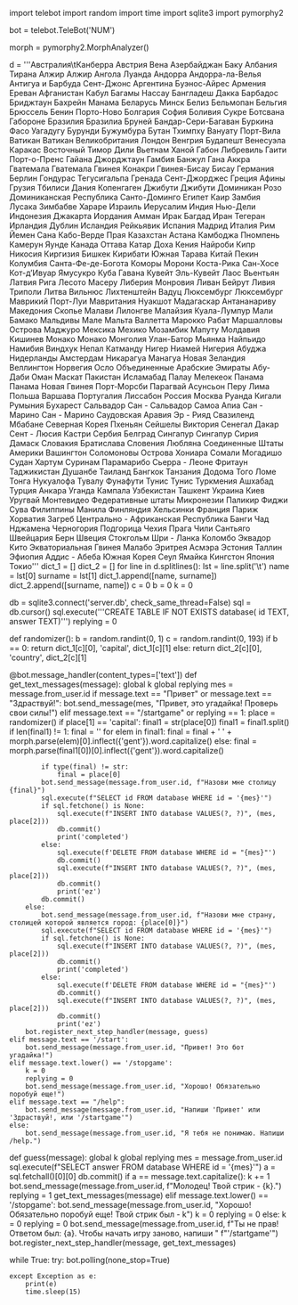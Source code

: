import telebot
import random
import time
import sqlite3
import pymorphy2

bot = telebot.TeleBot('NUM')

morph = pymorphy2.MorphAnalyzer()

d = '''Австралия\tКанберра
Австрия	Вена
Азербайджан	Баку
Албания	Тирана
Алжир	Алжир
Ангола	Луанда
Андорра	Андорра-ла-Велья
Антигуа и Барбуда	Сент-Джонс
Аргентина	Буэнос-Айрес
Армения	Ереван
Афганистан	Кабул
Багамы	Нассау
Бангладеш	Дакка
Барбадос	Бриджтаун
Бахрейн	Манама
Беларусь	Минск
Белиз	Бельмопан
Бельгия	Брюссель
Бенин	Порто-Ново
Болгария	София
Боливия	Сукре
Ботсвана	Габороне
Бразилия	Бразилиа
Бруней	Бандар-Сери-Багаван
Буркина Фасо	Уагадугу
Бурунди	Бужумбура
Бутан	Тхимпху
Вануату	Порт-Вила
Ватикан	Ватикан
Великобритания	Лондон
Венгрия	Будапешт
Венесуэла	Каракас
Восточный Тимор	Дили
Вьетнам	Ханой
Габон	Либревиль
Гаити	Порт-о-Пренс
Гайана	Джорджтаун
Гамбия	Банжул
Гана	Аккра
Гватемала	Гватемала
Гвинея	Конакри
Гвинея-Бисау	Бисау
Германия	Берлин
Гондурас	Тегусигальпа
Гренада	Сент-Джорджес
Греция	Афины
Грузия	Тбилиси
Дания	Копенгаген
Джибути	Джибути
Доминикан	Розо
Доминиканская Республика	Санто-Доминго
Египет	Каир
Замбия	Лусака
Зимбабве	Хараре
Израиль	Иерусалим
Индия	Нью-Дели
Индонезия	Джакарта
Иордания	Амман
Ирак	Багдад
Иран	Тегеран
Ирландия	Дублин
Исландия	Рейкьявик
Испания	Мадрид
Италия	Рим
Йемен	Сана
Кабо-Верде	Прая
Казахстан	Астана
Камбоджа	Пномпень
Камерун	Яунде
Канада	Оттава
Катар	Доха
Кения	Найроби
Кипр	Никосия
Киргизия	Бишкек
Кирибати	Южная Тарава
Китай	Пекин
Колумбия	Санта-Фе-де-Богота
Коморы	Морони
Коста-Рика	Сан-Хосе
Кот-д’Ивуар	Ямусукро
Куба	Гавана
Кувейт	Эль-Кувейт
Лаос	Вьентьян
Латвия	Рига
Лесото	Масеру
Либерия	Монровия
Ливан	Бейрут
Ливия	Триполи
Литва	Вильнюс
Лихтенштейн	Вадуц
Люксембург	Люксембург
Маврикий	Порт-Луи
Мавритания	Нуакшот
Мадагаскар	Антананариву
Македония	Скопье
Малави	Лилонгве
Малайзия	Куала-Лумпур
Мали	Бамако
Мальдивы	Мале
Мальта	Валлетта
Марокко	Рабат
Маршалловы Острова	Маджуро
Мексика	Мехико
Мозамбик	Мапуту
Молдавия	Кишинев
Монако	Монако
Монголия	Улан-Батор
Мьянма	Найпьидо
Намибия	Виндхук
Непал	Катманду
Нигер	Ниамей
Нигерия	Абуджа
Нидерланды	Амстердам
Никарагуа	Манагуа
Новая Зеландия	Веллингтон
Норвегия	Осло
Объединенные Арабские Эмираты	Абу-Даби
Оман	Маскат
Пакистан	Исламабад
Палау	Мелекеок
Панама	Панама
Новая Гвинея	Порт-Морсби
Парагвай	Асунсьон
Перу	Лима
Польша	Варшава
Португалия	Лиссабон
Россия	Москва
Руанда	Кигали
Румыния	Бухарест
Сальвадор	Сан -   Сальвадор
Самоа	Апиа
Сан - Марино	Сан - Марино
Саудовская Аравия	Эр - Рияд
Свазиленд	Мбабане
Северная Корея	Пхеньян
Сейшелы	Виктория
Сенегал	Дакар
Сент - Люсия	Кастри
Сербия	Белград
Сингапур	Сингапур
Сирия	Дамаск
Словакия	Братислава
Словения	Любляна
Соединенные Штаты Америки	Вашингтон
Соломоновы Острова	Хониара
Сомали	Могадишо
Судан	Хартум
Суринам	Парамарибо
Сьерра - Леоне	Фритаун
Таджикистан	Душанбе
Таиланд	Бангкок
Танзания	Додома
Того	Ломе
Тонга	Нукуалофа
Тувалу	Фунафути
Тунис	Тунис
Туркмения	Ашхабад
Турция	Анкара
Уганда	Кампала
Узбекистан	Ташкент
Украина	Киев
Уругвай	Монтевидео
Федеративные штаты Микронезии	Паликир
Фиджи	Сува
Филиппины	Манила
Финляндия	Хельсинки
Франция	Париж
Хорватия	Загреб
Центрально - Африканская Республика	Банги
Чад	Нджамена
Черногория	Подгорица
Чехия	Прага
Чили	Сантьяго
Швейцария	Берн
Швеция	Стокгольм
Шри - Ланка	Коломбо
Эквадор	Кито
Экваториальная Гвинея	Малабо
Эритрея	Асмэра
Эстония	Таллин
Эфиопия	Аддис - Абеба
Южная Корея	Сеул
Ямайка	Кингстон
Япония	Токио'''
dict_1 = []
dict_2 = []
for line in d.splitlines():
    lst = line.split('\t')
    name = lst[0]
    surname = lst[1]
    dict_1.append([name, surname])
    dict_2.append([surname, name])
c = 0
b = 0
k = 0

db = sqlite3.connect('server.db', check_same_thread=False)
sql = db.cursor()
sql.execute('''CREATE TABLE IF NOT EXISTS database(
    id TEXT,
    answer TEXT)''')
replying = 0


def randomizer():
    b = random.randint(0, 1)
    c = random.randint(0, 193)
    if b == 0:
        return dict_1[c][0], 'capital', dict_1[c][1]
    else:
        return dict_2[c][0], 'country', dict_2[c][1]


@bot.message_handler(content_types=['text'])
def get_text_messages(message):
    global k
    global replying
    mes = message.from_user.id
    if message.text == "Привет" or message.text == "Здраствуй!":
        bot.send_message(mes, "Привет, это угадайка! Проверь свои силы!")
    elif message.text == "/startgame" or replying == 1:
        place = randomizer()
        if place[1] == 'capital':
            final1 = str(place[0])
            final1 = final1.split()
            if len(final1) != 1:
                final = ''
                for elem in final1:
                    final = final + ' ' + morph.parse(elem)[0].inflect({'gent'}).word.capitalize()
            else:
                final = morph.parse(final1[0])[0].inflect({'gent'}).word.capitalize()

            if type(final) != str:
                final = place[0]
            bot.send_message(message.from_user.id, f"Назови мне столицу {final}")
            sql.execute(f"SELECT id FROM database WHERE id = '{mes}'")
            if sql.fetchone() is None:
                sql.execute(f"INSERT INTO database VALUES(?, ?)", (mes, place[2]))
                db.commit()
                print('completed')
            else:
                sql.execute(f'DELETE FROM database WHERE id = "{mes}"')
                db.commit()
                sql.execute(f"INSERT INTO database VALUES(?, ?)", (mes, place[2]))
                db.commit()
                print('ez')
            db.commit()
        else:
            bot.send_message(message.from_user.id, f"Назови мне страну, столицей которой является город: {place[0]}")
            sql.execute(f"SELECT id FROM database WHERE id = '{mes}'")
            if sql.fetchone() is None:
                sql.execute(f"INSERT INTO database VALUES(?, ?)", (mes, place[2]))
                db.commit()
                print('completed')
            else:
                sql.execute(f'DELETE FROM database WHERE id = "{mes}"')
                db.commit()
                sql.execute(f"INSERT INTO database VALUES(?, ?)", (mes, place[2]))
                db.commit()
                print('ez')
        bot.register_next_step_handler(message, guess)
    elif message.text == '/start':
        bot.send_message(message.from_user.id, "Привет! Это бот угадайка!")
    elif message.text.lower() == '/stopgame':
        k = 0
        replying = 0
        bot.send_message(message.from_user.id, "Хорошо! Обязательно поробуй еще!")
    elif message.text == "/help":
        bot.send_message(message.from_user.id, "Напиши 'Привет' или 'Здраствуй!, или '/startgame'")
    else:
        bot.send_message(message.from_user.id, "Я тебя не понимаю. Напиши /help.")


def guess(message):
    global k
    global replying
    mes = message.from_user.id
    sql.execute(f"SELECT answer FROM database WHERE id = '{mes}'")
    a = sql.fetchall()[0][0]
    db.commit()
    if a == message.text.capitalize():
        k += 1
        bot.send_message(message.from_user.id, f"Молодец! Твой стрик - {k}.")
        replying = 1
        get_text_messages(message)
    elif message.text.lower() == '/stopgame':
        bot.send_message(message.from_user.id, "Хорошо! Обязательно поробуй еще! Твой стрик был - k")
        k = 0
        replying = 0
    else:
        k = 0
        replying = 0
        bot.send_message(message.from_user.id, f"Ты не прав! Ответом был: {a}. Чтобы начать игру заново, напиши "
                                               f"'/startgame'")
        bot.register_next_step_handler(message, get_text_messages)


while True:
    try:
        bot.polling(none_stop=True)

    except Exception as e:
        print(e)
        time.sleep(15)
